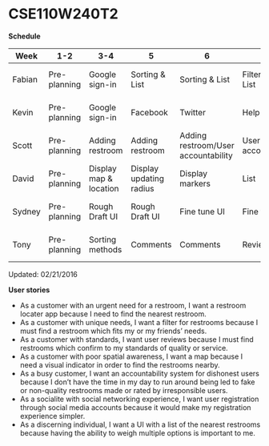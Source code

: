# CSE110W240T2

**Schedule**

| Week  | 1-2 | 3-4 | 5 | 6 | 7 | 8 | 9 |
| ----- | --- | --- | --- |--- |--- |--- |--- |
| Fabian  | Pre-planning  | Google sign-in | Sorting & List  | Sorting & List | Filtering & List  | Filtering & List  | Tweaks, bug fixes  |
| Kevin  | Pre-planning  | Google sign-in  | Facebook  | Twitter  | Help others  | Help others  | Tweaks, bug fixes  |
| Scott  | Pre-planning  | Adding restroom  | Adding restroom | Adding restroom/User accountability  | User accountability  | User accountability  | Tweaks, bug fixes  |
| David  | Pre-planning  | Display map & location  | Display updating radius  | Display markers  | List  | Tweaks, bug fixes  | Tweaks, bug fixes  |
| Sydney  | Pre-planning  | Rough Draft UI  | Rough Draft UI | Fine tune UI  | Fine tune UI  | Finish up  | Tweaks, bug fixes  |
| Tony  | Pre-planning  | Sorting methods  | Comments  | Comments | Reviews  | Reviews  | Tweaks, bug fixes  |
Updated: 02/21/2016

**User stories**

- As a customer with an urgent need for a restroom, I want a restroom locater app because I need to find the nearest restroom.
- As a customer with unique needs, I want a filter for restrooms because I must find a restroom which fits my or my friends’ needs.
- As a customer with standards, I want user reviews because I must find restrooms which confirm to my standards of quality or service.
- As a customer with poor spatial awareness, I want a map because I need a visual indicator in order to find the restrooms nearby.
- As a busy customer, I want an accountability system for dishonest users because I don’t have the time in my day to run around being led to fake or non-quality restrooms made or rated by irresponsible users.
- As a socialite with social networking experience, I want user registration through social media accounts because it would make my registration experience simpler.
- As a discerning individual, I want a UI with a list of the nearest restrooms because having the ability to weigh multiple options is important to me.
